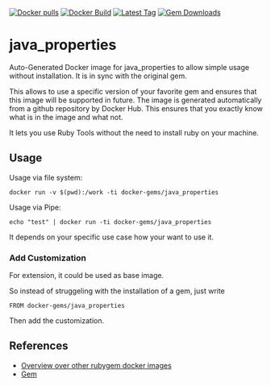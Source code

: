 [![Docker pulls](https://img.shields.io/docker/pulls/rubygem/java_properties.svg)](https://hub.docker.com/r/rubygem/java_properties/)
[![Docker Build](https://img.shields.io/docker/automated/rubygem/java_properties.svg)](https://hub.docker.com/r/rubygem/java_properties/)
[![Latest Tag](https://img.shields.io/github/tag/docker-rubygem/java_properties.svg)](https://hub.docker.com/r/rubygem/java_properties/)
[![Gem Downloads](https://img.shields.io/gem/dt/java_properties.svg)](https://rubygems.org/gems/java_properties/)
# java_properties

Auto-Generated Docker image for java_properties to allow simple usage without installation.
It is in sync with the original gem.

This allows to use a specific version of your favorite gem and ensures that this image will be supported in future.
The image is generated automatically from a github repository by Docker Hub.
This ensures that you exactly know what is in the image and what not.

It lets you use Ruby Tools without the need to install ruby on your machine.

## Usage

Usage via file system:

`docker run -v $(pwd):/work -ti docker-gems/java_properties`

Usage via Pipe:

`echo "test" | docker run -ti docker-gems/java_properties`

It depends on your specific use case how your want to use it.

### Add Customization

For extension, it could be used as base image.

So instead of struggeling with the installation of a gem, just write

`FROM docker-gems/java_properties`

Then add the customization.

## References

 - [Overview over other rubygem docker images](https://github.com/thinkbot/docker-rubygem)
 - [Gem](https://rubygems.org/gems/java_properties/)
